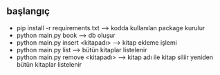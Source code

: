 ## başlangıç
- pip install -r requirements.txt  --> kodda kullanılan package kurulur
- python main.py book --> db oluşur
- python main.py insert <kitapadı> <dosyayolu> --> kitap ekleme işlemi 
- python main.py list --> bütün kitaplar listelenir 
- python main.py remove <kitapadı> --> kitap adı ile kitap siliir yeniden bütün kitaplar listelenir 

